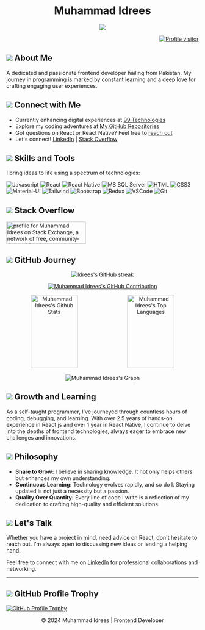 <!-- Header Section -->
<h1 align="center">Muhammad Idrees</h1>

<p align="center">
  <img src="https://readme-typing-svg.herokuapp.com/?lines=Self%20Taught%20Programmer;Front%20End%20Developer;2.5%2B%20years%20of%20coding%20experience;Always%20learning%20new%20things&center=true&width=380&height=45">
</p>

<!-- GitHub Profile Visitors Badge -->
<p align="right">
  <a href="https://komarev.com/ghpvc/?username=idrees04">
    <img src="https://komarev.com/ghpvc/?username=idrees04&label=Visitors&color=0e75b6&style=flat" alt="Profile visitor" />
  </a>
</p>

<!-- About Me Section -->
<h2><img src="https://img.icons8.com/bubbles/25/000000/about-me-male.png"/> About Me</h2>

<p>A dedicated and passionate frontend developer hailing from Pakistan. My journey in programming is marked by constant learning and a deep love for crafting engaging user experiences.</p>

<!-- Connect with Me Section -->
<h2><img src="https://img.icons8.com/bubbles/25/000000/linkedin.png"/> Connect with Me</h2>

<ul>
  <li>Currently enhancing digital experiences at <a href="https://www.linkedin.com/company/99technologies/" target="_blank">99 Technologies</a></li>
  <li>Explore my coding adventures at <a href="https://github.com/idrees04?tab=repositories" target="_blank">My GitHub Repositories</a></li>
  <li>Got questions on React or React Native? Feel free to <a href="https://linkedin.com/in/muhammad-idrees-240784115/" target="_blank">reach out</a></li>
  <li>Let's connect! <a href="https://linkedin.com/in/muhammad-idrees-240784115/" target="_blank">LinkedIn</a> | <a href="https://stackoverflow.com/users/8013797/muhammad-idrees" target="_blank">Stack Overflow</a></li>
</ul>

<!-- Skills and Tools Section -->
<h2><img src="https://img.icons8.com/color/25/000000/code.png"/> Skills and Tools</h2>

<p>I bring ideas to life using a spectrum of technologies:</p>

![Javascript](https://img.shields.io/badge/Javascript-F0DB4F?style=for-the-badge&labelColor=black&logo=javascript&logoColor=F0DB4F)
![React](https://img.shields.io/badge/-React-61DBFB?style=for-the-badge&labelColor=black&logo=react&logoColor=61DBFB)
![React Native](https://img.shields.io/badge/React_Native-20232A?style=for-the-badge&logo=react&logoColor=61DAFB)
![MS SQL Server](https://img.shields.io/badge/MS_SQL_Server-CC2927?style=for-the-badge&logo=microsoft-sql-server&logoColor=white)
![HTML](https://img.shields.io/badge/HTML5-E34F26?style=for-the-badge&logo=html5&logoColor=white)
![CSS3](https://img.shields.io/badge/CSS3-1572B6?style=for-the-badge&logo=css3&logoColor=white)
![Material-UI](https://img.shields.io/badge/MUI-007FFF?style=for-the-badge&logo=mui&logoColor=white)
![Tailwind](https://img.shields.io/badge/Tailwind_CSS-092749?style=for-the-badge&logo=tailwindcss&logoColor=06B6D4&labelColor=000000)
![Bootstrap](https://img.shields.io/badge/Bootstrap-563D7C?style=for-the-badge&logo=bootstrap&logoColor=white)
![Redux](https://img.shields.io/badge/Redux-593D88?style=for-the-badge&logo=redux&logoColor=white)
![VSCode](https://img.shields.io/badge/Visual_Studio-0078d7?style=for-the-badge&logo=visual%20studio&logoColor=white)
![Git](https://img.shields.io/badge/Git-F02532?style=for-the-badge&logo=git&logoColor=white)

<!-- Stack Overflow Section -->
<h2><img src="https://img.icons8.com/color/25/000000/stackoverflow.png"/> Stack Overflow</h2>

<p><a href="https://stackexchange.com/users/10901716"><img src="https://stackexchange.com/users/flair/10901716.png" width="208" height="58" alt="profile for Muhammad Idrees on Stack Exchange, a network of free, community-driven Q&amp;A sites" title="profile for Muhammad Idrees on Stack Exchange, a network of free, community-driven Q&amp;A sites"></a></p>

<!-- GitHub Journey Section -->
<h2><img src="https://img.icons8.com/dusk/25/000000/github.png"/> GitHub Journey</h2>

<p align="center">
  <a href="https://github.com/idrees04">
    <img src="https://github-readme-streak-stats.herokuapp.com/?user=idrees04&theme=radical&border=7F3FBF&background=0D1117" alt="Idrees's GitHub streak"/>
  </a>
</p>

<!-- GitHub Contribution Section -->
<p align="center">
  <a href="https://github.com/idrees04">
    <img src="https://github-profile-summary-cards.vercel.app/api/cards/profile-details?username=idrees04&theme=radical" alt=" Muhammad Idrees's GitHub Contribution"/>
  </a>
</p>

<!-- GitHub Stats Section -->
<p align="center">
  <a href="https://github.com/idrees04"><img alt="Muhammad Idrees's Github Stats" src="https://denvercoder1-github-readme-stats.vercel.app/api?username=idrees04&show_icons=true&count_private=true&theme=react&border_color=7F3FBF&bg_color=0D1117&title_color=F85D7F&icon_color=F8D866" height="192px" width="49.5%"/></a>
  <a href="https://github.com/idrees04"><img alt="Muhammad Idrees's Top Languages" src="https://denvercoder1-github-readme-stats.vercel.app/api/top-langs/?username=idrees04&langs_count=8&layout=compact&theme=react&border_color=7F3FBF&bg_color=0D1117&title_color=F85D7F&icon_color=F8D866" height="192px" width="49.5%"/></a>
</p>

<!-- GitHub Activity Graph -->
<p align="center">
  <img src="https://github-readme-activity-graph.vercel.app/graph?username=idrees04&custom_title=Muhammad%20Idrees's%20GitHub%20Activity%20Graph&bg_color=0D1117&color=7F3FBF&line=7F3FBF&point=7F3FBF&area_color=FFFFFF&title_color=FFFFFF&area=true" alt="Muhammad Idrees's Graph">
</p>

<!-- Growth and Learning Section -->
<h2><img src="https://img.icons8.com/plasticine/25/000000/plant-under-rain.png"/> Growth and Learning</h2>

<p>As a self-taught programmer, I've journeyed through countless hours of coding, debugging, and learning. With over 2.5 years of hands-on experience in React.js and over 1 year in React Native, I continue to delve into the depths of frontend technologies, always eager to embrace new challenges and innovations.</p>

<!-- Philosophy Section -->
<h2><img src="https://img.icons8.com/ios/25/000000/idea.png"/> Philosophy</h2>

<ul>
  <li><strong>Share to Grow:</strong> I believe in sharing knowledge. It not only helps others but enhances my own understanding.</li>
  <li><strong>Continuous Learning:</strong> Technology evolves rapidly, and so do I. Staying updated is not just a necessity but a passion.</li>
  <li><strong>Quality Over Quantity:</strong> Every line of code I write is a reflection of my dedication to crafting high-quality and efficient solutions.</li>
</ul>

<!-- Let's Talk Section -->
<h2><img src="https://img.icons8.com/ios-filled/25/000000/communication.png"/> Let's Talk</h2>

<p>Whether you have a project in mind, need advice on React, don't hesitate to reach out. I'm always open to discussing new ideas or lending a helping hand.</p>

<p>Feel free to connect with me on <a href="https://www.linkedin.com/in/muhammad-idrees-240784115/" target="_blank">LinkedIn</a> for professional collaborations and networking.</p>

<hr>

<!-- GitHub Profile Trophy -->
<h2><img src="https://img.icons8.com/dusk/25/000000/trophy.png"/> GitHub Profile Trophy</h2>

<p><a href="https://github.com/idrees04"><img alt="GitHub Profile Trophy" src="https://github-profile-trophy.vercel.app/?username=idrees04"></a></p>

<!-- Footer Section -->
<p align="center">
  &copy; 2024 Muhammad Idrees | Frontend Developer
</p>

